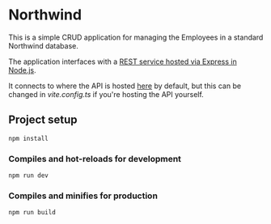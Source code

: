 # Northwind

This is a simple CRUD application for managing the Employees in a standard Northwind database.

The application interfaces with a [REST service hosted via Express in Node.js](https://github.com/bhaeussermann/northwind-api).

It connects to where the API is hosted [here](https://northwind-express-api.herokuapp.com/swagger/) by default, but this can be changed in *vite.config.ts* if you're hosting the API yourself.

## Project setup
```
npm install
```

### Compiles and hot-reloads for development
```
npm run dev
```

### Compiles and minifies for production
```
npm run build
```

